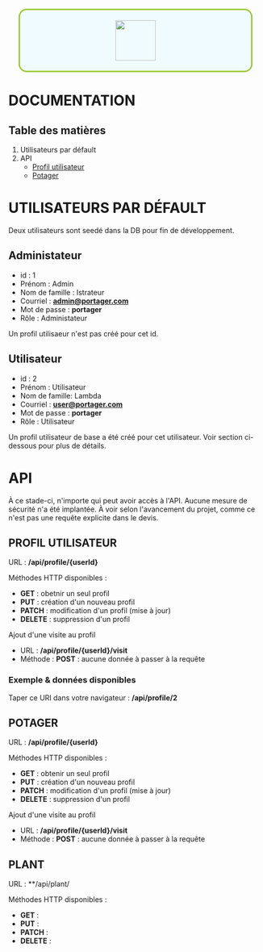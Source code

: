 <div style="text-align: center; background-color: #F0FBFF; border-radius: 16px; border: 3px solid #9FCC3B; margin: 20px;">
    <img src="https://nicholasgratton.com/img/portager_noir_100px.png" style="height: 80px; text-align: center; margin: 20px;">
</div>

# **DOCUMENTATION**

## Table des matières
1. Utilisateurs par défault
2. API
    - [Profil utilisateur](#profil-utilisateur)
    - [Potager](#potager)

# UTILISATEURS PAR DÉFAULT

Deux utilisateurs sont seedé dans la DB pour fin de développement.

## Administateur
- id : 1
- Prénom : Admin
- Nom de famille : Istrateur
- Courriel : **admin@portager.com**
- Mot de passe : **portager**
- Rôle : Administateur

Un profil utilisaeur n'est pas créé pour cet id.

## Utilisateur
- id : 2
- Prénom : Utilisateur
- Nom de famille: Lambda
- Courriel : **user@portager.com**
- Mot de passe : **portager**
- Rôle : Utilisateur

Un profil utilisateur de base a été créé pour cet utilisateur. Voir section ci-dessous pour plus de détails.

# API

À ce stade-ci, n'importe qui peut avoir accès à l'API. Aucune mesure de sécurité n'a été implantée. À voir selon l'avancement du projet, comme ce n'est pas une requête explicite dans le devis.

## PROFIL UTILISATEUR

URL : **/api/profile/{userId}**

Méthodes HTTP disponibles :
- **GET** : obetnir un seul profil
- **PUT** : création d'un nouveau profil
- **PATCH** : modification d'un profil (mise à jour)
- **DELETE** : suppression d'un profil

Ajout d'une visite au profil
- URL : **/api/profile/{userId}/visit**
- Méthode : **POST** : aucune donnée à passer à la requête

### Exemple & données disponibles
Taper ce URI dans votre navigateur : **/api/profile/2**

## POTAGER

URL : **/api/profile/{userId}**

Méthodes HTTP disponibles :
- **GET** : obtenir un seul profil
- **PUT** : création d'un nouveau profil
- **PATCH** : modification d'un profil (mise à jour)
- **DELETE** : suppression d'un profil

Ajout d'une visite au profil
- URL : **/api/profile/{userId}/visit**
- Méthode : **POST** : aucune donnée à passer à la requête

## PLANT

URL : **/api/plant/

Méthodes HTTP disponibles :
- **GET** : 
- **PUT** : 
- **PATCH** : 
- **DELETE** : 
